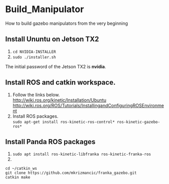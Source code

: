 # Build_Manipulator
How to build gazebo manipulators from the very beginning
## Install Ununtu on Jetson TX2
1. ```cd NVIDIA-INSTALLER```
2. ```sudo ./installer.sh```

The initial password of the Jetson TX2 is **nvidia**.
## Install ROS and catkin workspace.
1. Follow the links below.  
http://wiki.ros.org/kinetic/Installation/Ubuntu
http://wiki.ros.org/ROS/Tutorials/InstallingandConfiguringROSEnvironment
2. Install ROS packages.  
```sudo apt-get install ros-kinetic-ros-control* ros-kinetic-gazebo-ros*```

## Install Panda ROS packages
1. ```sudo apt install ros-kinetic-libfranka ros-kinetic-franka-ros```
2.
```
cd ~/catkin_ws
git clone https://github.com/mkrizmancic/franka_gazebo.git
catkin make
```


